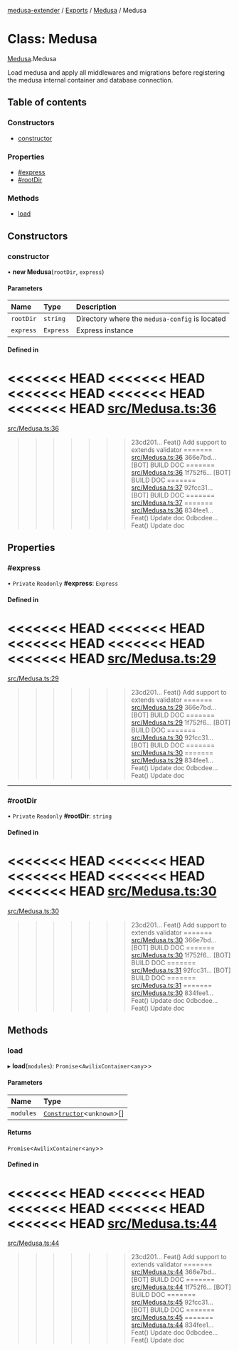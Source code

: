 [medusa-extender](../README.md) / [Exports](../modules.md) / [Medusa](../modules/Medusa.md) / Medusa

# Class: Medusa

[Medusa](../modules/Medusa.md).Medusa

Load medusa and apply all middlewares and migrations before registering the medusa
internal container and database connection.

## Table of contents

### Constructors

- [constructor](Medusa.Medusa-1.md#constructor)

### Properties

- [#express](Medusa.Medusa-1.md##express)
- [#rootDir](Medusa.Medusa-1.md##rootdir)

### Methods

- [load](Medusa.Medusa-1.md#load)

## Constructors

### constructor

• **new Medusa**(`rootDir`, `express`)

#### Parameters

| Name | Type | Description |
| :------ | :------ | :------ |
| `rootDir` | `string` | Directory where the `medusa-config` is located |
| `express` | `Express` | Express instance |

#### Defined in

<<<<<<< HEAD
<<<<<<< HEAD
<<<<<<< HEAD
<<<<<<< HEAD
<<<<<<< HEAD
[src/Medusa.ts:36](https://github.com/adrien2p/medusa-extender/blob/89f7223/src/Medusa.ts#L36)
=======
[src/Medusa.ts:36](https://github.com/adrien2p/medusa-extender/blob/c048da3/src/Medusa.ts#L36)
>>>>>>> 23cd201... Feat() Add support to extends validator
=======
[src/Medusa.ts:36](https://github.com/adrien2p/medusa-extender/blob/23cd201/src/Medusa.ts#L36)
>>>>>>> 366e7bd... [BOT] BUILD DOC
=======
[src/Medusa.ts:36](https://github.com/adrien2p/medusa-extender/blob/0490090/src/Medusa.ts#L36)
>>>>>>> 1f752f6... [BOT] BUILD DOC
=======
[src/Medusa.ts:37](https://github.com/adrien2p/medusa-extender/blob/7e89c01/src/Medusa.ts#L37)
>>>>>>> 92fcc31... [BOT] BUILD DOC
=======
[src/Medusa.ts:37](https://github.com/adrien2p/medusa-extender/blob/7e89c01/src/Medusa.ts#L37)
=======
[src/Medusa.ts:36](https://github.com/adrien2p/medusa-extender/blob/89f7223/src/Medusa.ts#L36)
>>>>>>> 834fee1... Feat() Update doc
>>>>>>> 0dbcdee... Feat() Update doc

## Properties

### #express

• `Private` `Readonly` **#express**: `Express`

#### Defined in

<<<<<<< HEAD
<<<<<<< HEAD
<<<<<<< HEAD
<<<<<<< HEAD
<<<<<<< HEAD
[src/Medusa.ts:29](https://github.com/adrien2p/medusa-extender/blob/89f7223/src/Medusa.ts#L29)
=======
[src/Medusa.ts:29](https://github.com/adrien2p/medusa-extender/blob/c048da3/src/Medusa.ts#L29)
>>>>>>> 23cd201... Feat() Add support to extends validator
=======
[src/Medusa.ts:29](https://github.com/adrien2p/medusa-extender/blob/23cd201/src/Medusa.ts#L29)
>>>>>>> 366e7bd... [BOT] BUILD DOC
=======
[src/Medusa.ts:29](https://github.com/adrien2p/medusa-extender/blob/0490090/src/Medusa.ts#L29)
>>>>>>> 1f752f6... [BOT] BUILD DOC
=======
[src/Medusa.ts:30](https://github.com/adrien2p/medusa-extender/blob/7e89c01/src/Medusa.ts#L30)
>>>>>>> 92fcc31... [BOT] BUILD DOC
=======
[src/Medusa.ts:30](https://github.com/adrien2p/medusa-extender/blob/7e89c01/src/Medusa.ts#L30)
=======
[src/Medusa.ts:29](https://github.com/adrien2p/medusa-extender/blob/89f7223/src/Medusa.ts#L29)
>>>>>>> 834fee1... Feat() Update doc
>>>>>>> 0dbcdee... Feat() Update doc

___

### #rootDir

• `Private` `Readonly` **#rootDir**: `string`

#### Defined in

<<<<<<< HEAD
<<<<<<< HEAD
<<<<<<< HEAD
<<<<<<< HEAD
<<<<<<< HEAD
[src/Medusa.ts:30](https://github.com/adrien2p/medusa-extender/blob/89f7223/src/Medusa.ts#L30)
=======
[src/Medusa.ts:30](https://github.com/adrien2p/medusa-extender/blob/c048da3/src/Medusa.ts#L30)
>>>>>>> 23cd201... Feat() Add support to extends validator
=======
[src/Medusa.ts:30](https://github.com/adrien2p/medusa-extender/blob/23cd201/src/Medusa.ts#L30)
>>>>>>> 366e7bd... [BOT] BUILD DOC
=======
[src/Medusa.ts:30](https://github.com/adrien2p/medusa-extender/blob/0490090/src/Medusa.ts#L30)
>>>>>>> 1f752f6... [BOT] BUILD DOC
=======
[src/Medusa.ts:31](https://github.com/adrien2p/medusa-extender/blob/7e89c01/src/Medusa.ts#L31)
>>>>>>> 92fcc31... [BOT] BUILD DOC
=======
[src/Medusa.ts:31](https://github.com/adrien2p/medusa-extender/blob/7e89c01/src/Medusa.ts#L31)
=======
[src/Medusa.ts:30](https://github.com/adrien2p/medusa-extender/blob/89f7223/src/Medusa.ts#L30)
>>>>>>> 834fee1... Feat() Update doc
>>>>>>> 0dbcdee... Feat() Update doc

## Methods

### load

▸ **load**(`modules`): `Promise`<`AwilixContainer`<`any`\>\>

#### Parameters

| Name | Type |
| :------ | :------ |
| `modules` | [`Constructor`](../modules/types.md#constructor)<`unknown`\>[] |

#### Returns

`Promise`<`AwilixContainer`<`any`\>\>

#### Defined in

<<<<<<< HEAD
<<<<<<< HEAD
<<<<<<< HEAD
<<<<<<< HEAD
<<<<<<< HEAD
[src/Medusa.ts:44](https://github.com/adrien2p/medusa-extender/blob/89f7223/src/Medusa.ts#L44)
=======
[src/Medusa.ts:44](https://github.com/adrien2p/medusa-extender/blob/c048da3/src/Medusa.ts#L44)
>>>>>>> 23cd201... Feat() Add support to extends validator
=======
[src/Medusa.ts:44](https://github.com/adrien2p/medusa-extender/blob/23cd201/src/Medusa.ts#L44)
>>>>>>> 366e7bd... [BOT] BUILD DOC
=======
[src/Medusa.ts:44](https://github.com/adrien2p/medusa-extender/blob/0490090/src/Medusa.ts#L44)
>>>>>>> 1f752f6... [BOT] BUILD DOC
=======
[src/Medusa.ts:45](https://github.com/adrien2p/medusa-extender/blob/7e89c01/src/Medusa.ts#L45)
>>>>>>> 92fcc31... [BOT] BUILD DOC
=======
[src/Medusa.ts:45](https://github.com/adrien2p/medusa-extender/blob/7e89c01/src/Medusa.ts#L45)
=======
[src/Medusa.ts:44](https://github.com/adrien2p/medusa-extender/blob/89f7223/src/Medusa.ts#L44)
>>>>>>> 834fee1... Feat() Update doc
>>>>>>> 0dbcdee... Feat() Update doc
